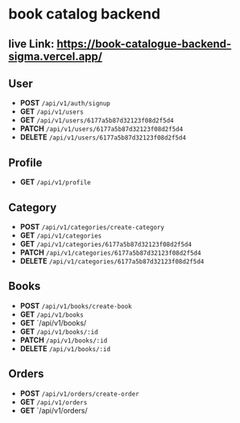 # book catalog backend

## live Link: https://book-catalogue-backend-sigma.vercel.app/

## User

- **POST** `/api/v1/auth/signup`
- **GET** `/api/v1/users`
- **GET** `/api/v1/users/6177a5b87d32123f08d2f5d4`
- **PATCH** `/api/v1/users/6177a5b87d32123f08d2f5d4`
- **DELETE** `/api/v1/users/6177a5b87d32123f08d2f5d4`

## Profile

- **GET** `/api/v1/profile`

## Category

- **POST** `/api/v1/categories/create-category`
- **GET** `/api/v1/categories`
- **GET** `/api/v1/categories/6177a5b87d32123f08d2f5d4`
- **PATCH** `/api/v1/categories/6177a5b87d32123f08d2f5d4`
- **DELETE** `/api/v1/categories/6177a5b87d32123f08d2f5d4`

## Books

- **POST** `/api/v1/books/create-book`
- **GET** `/api/v1/books`
- **GET** `/api/v1/books/
- **GET** `/api/v1/books/:id`
- **PATCH** `/api/v1/books/:id`
- **DELETE** `/api/v1/books/:id`

## Orders

- **POST** `/api/v1/orders/create-order`
- **GET** `/api/v1/orders`
- **GET** `/api/v1/orders/

